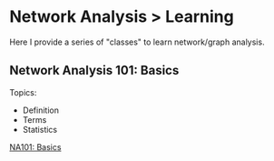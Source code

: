 # Network Analysis > Learning

Here I provide a series of "classes" to learn network/graph analysis.

## Network Analysis 101: Basics

Topics:

- Definition
- Terms
- Statistics

[NA101: Basics](/learning/na101-basics/learn.md)
